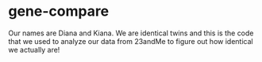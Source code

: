 # gene-compare

Our names are Diana and Kiana. We are identical twins and this is the code that we used to analyze our data from 23andMe to figure out how identical we actually are!
